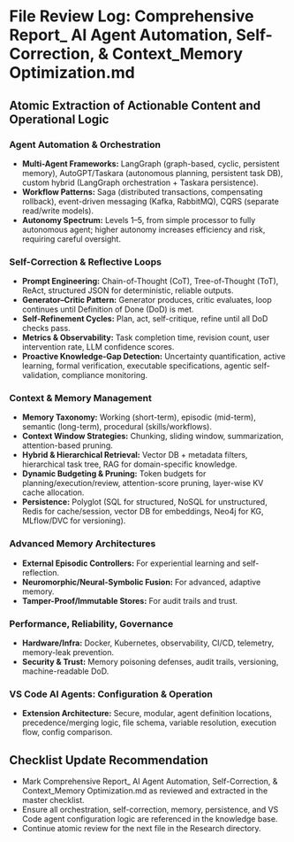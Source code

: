 # File Review Log: Comprehensive Report_ AI Agent Automation, Self-Correction, & Context_Memory Optimization.md

## Atomic Extraction of Actionable Content and Operational Logic

### Agent Automation & Orchestration
- **Multi-Agent Frameworks:** LangGraph (graph-based, cyclic, persistent memory), AutoGPT/Taskara (autonomous planning, persistent task DB), custom hybrid (LangGraph orchestration + Taskara persistence).
- **Workflow Patterns:** Saga (distributed transactions, compensating rollback), event-driven messaging (Kafka, RabbitMQ), CQRS (separate read/write models).
- **Autonomy Spectrum:** Levels 1–5, from simple processor to fully autonomous agent; higher autonomy increases efficiency and risk, requiring careful oversight.

### Self-Correction & Reflective Loops
- **Prompt Engineering:** Chain-of-Thought (CoT), Tree-of-Thought (ToT), ReAct, structured JSON for deterministic, reliable outputs.
- **Generator–Critic Pattern:** Generator produces, critic evaluates, loop continues until Definition of Done (DoD) is met.
- **Self-Refinement Cycles:** Plan, act, self-critique, refine until all DoD checks pass.
- **Metrics & Observability:** Task completion time, revision count, user intervention rate, LLM confidence scores.
- **Proactive Knowledge-Gap Detection:** Uncertainty quantification, active learning, formal verification, executable specifications, agentic self-validation, compliance monitoring.

### Context & Memory Management
- **Memory Taxonomy:** Working (short-term), episodic (mid-term), semantic (long-term), procedural (skills/workflows).
- **Context Window Strategies:** Chunking, sliding window, summarization, attention-based pruning.
- **Hybrid & Hierarchical Retrieval:** Vector DB + metadata filters, hierarchical task tree, RAG for domain-specific knowledge.
- **Dynamic Budgeting & Pruning:** Token budgets for planning/execution/review, attention-score pruning, layer-wise KV cache allocation.
- **Persistence:** Polyglot (SQL for structured, NoSQL for unstructured, Redis for cache/session, vector DB for embeddings, Neo4j for KG, MLflow/DVC for versioning).

### Advanced Memory Architectures
- **External Episodic Controllers:** For experiential learning and self-reflection.
- **Neuromorphic/Neural-Symbolic Fusion:** For advanced, adaptive memory.
- **Tamper-Proof/Immutable Stores:** For audit trails and trust.

### Performance, Reliability, Governance
- **Hardware/Infra:** Docker, Kubernetes, observability, CI/CD, telemetry, memory-leak prevention.
- **Security & Trust:** Memory poisoning defenses, audit trails, versioning, machine-readable DoD.

### VS Code AI Agents: Configuration & Operation
- **Extension Architecture:** Secure, modular, agent definition locations, precedence/merging logic, file schema, variable resolution, execution flow, config comparison.

## Checklist Update Recommendation
- Mark Comprehensive Report_ AI Agent Automation, Self-Correction, & Context_Memory Optimization.md as reviewed and extracted in the master checklist.
- Ensure all orchestration, self-correction, memory, persistence, and VS Code agent configuration logic are referenced in the knowledge base.
- Continue atomic review for the next file in the Research directory.
